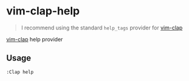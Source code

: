 # vim-clap-help

> I recommend using the standard `help_tags` provider for [vim-clap](https://github.com/liuchengxu/vim-clap)

[vim-clap](https://github.com/liuchengxu/vim-clap) help provider


## Usage

```vim
:Clap help
```
